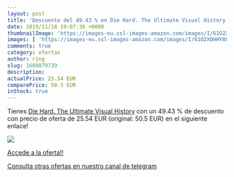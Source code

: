 ```yaml
---
layout: post
title: 'Descuento del 49.43 % en Die Hard. The Ultimate Visual History'
date: 2019/11/18 19:07:36 +0000
thumbnailImage: 'https://images-eu.ssl-images-amazon.com/images/I/61O2XOHHY0L._SL200_.jpg'
images: [ 'https://images-eu.ssl-images-amazon.com/images/I/61O2XOHHY0L._SL200_.jpg' ]
comments: true
category: ofertas
author: ring
slug: 1608879739
description:
actualPrice: 25.54 EUR
comparePrice: 50.5 EUR
inStock: true
---
```


Tienes [Die Hard. The Ultimate Visual History](https://www.amazon.com/dp/1608879739/?tag=redken08-20) con un 49.43 % de descuento con precio de oferta de 25.54 EUR (original: 50.5 EUR) en el siguiente enlace!

[![](https://images-eu.ssl-images-amazon.com/images/I/61O2XOHHY0L._SL200_.jpg)](https://www.amazon.com/dp/1608879739/?tag=redken08-20)

[Accede a la oferta!!](https://www.amazon.com/dp/1608879739/?tag=redken08-20)

[Consulta otras ofertas en nuestro canal de telegram](https://t.me/s/ofertas25)
